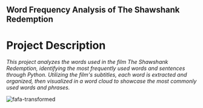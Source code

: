 ## Word Frequency Analysis of The Shawshank Redemption



# Project Description
*This project analyzes the words used in the film The Shawshank Redemption, identifying the most frequently used words and sentences through Python. Utilizing the film's subtitles, each word is extracted and organized, then visualized in a word cloud to showcase the most commonly used words and phrases.*



![fafa-transformed](https://github.com/sahideseker/esaretin-bedeli-veri-analizi/assets/65617524/51e24fcb-cb9a-4f3e-af9b-0b1b0f57dc55)
